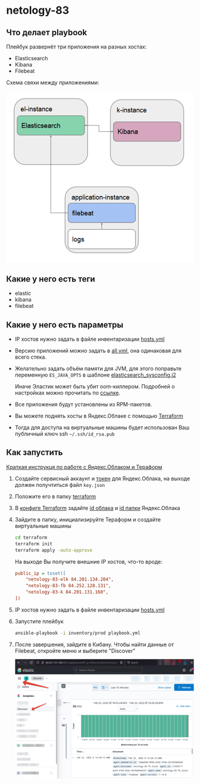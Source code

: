 # netology-83

## Что делает playbook

Плейбук развернёт три приложения на разных хостах:

- Elasticsearch
- Kibana
- Filebeat

Схема свяхи между приложениями:

![asd](media/apps-scheme.png)

## Какие у него есть теги

- elastic
- kibana
- filebeat

## Какие у него есть параметры

- IP хостов нужно задать в файле инвентаризации [hosts.yml](inventory/prod/hosts.yml)
- Версию приложений можно задать в [all.yml](inventory/prod/group_vars/all.yml), она одинаковая для всего стека.
- Желательно задать объём памяти для JVM, для этого поправьте переменную `ES_JAVA_OPTS` в шаблоне [elasticsearch_sysconfig.j2](templates/elasticsearch_sysconfig.j2)
  
  Иначе Эластик может быть убит oom-киллером. Подробней о настройках можно прочитать по [ссылке](https://stackoverflow.com/questions/14763079/what-are-the-xms-and-xmx-parameters-when-starting-jvm).
  
- Все приложения будут установлены из RPM-пакетов.
- Вы можете поднять хосты в Яндекс.Облаке с помощью [Terraform](terraform/yandex.tf)
- Тогда для доступа на виртуальные машины будет использован Ваш публичный ключ ssh `~/.ssh/id_rsa.pub`

## Как запустить

[Краткая инструкця по работе с Яндекс.Облаком и Тераформ](https://cloud.yandex.ru/docs/tutorials/infrastructure-management/terraform-quickstart)

1. Создайте сервисный аккаунт и [токен](https://cloud.yandex.com/en-ru/docs/iam/operations/iam-token/create-for-sa#keys-create) для Яндекс.Облака, на выходе должен получтиться файл `key.json`
1. Положите его в папку [terraform](./terraform)
1. В [конфиге Terraform](terraform/yandex.tf) задайте [id облака](https://cloud.yandex.ru/docs/tutorials/infrastructure-management/terraform-quickstart#configure-provider) и [id папки](https://cloud.yandex.ru/docs/resource-manager/operations/folder/get-id) Яндекс.Облака 
1. Зайдите в папку, инициализируйте Тераформ и создайте виртуальные машины
    ```bash
    cd terraform
    terraform init
    terraform apply -auto-approve
    ```
    На выходе Вы получите внешние IP хостов, что-то вроде:
    ```ini
    public_ip = toset([
        "netology-83-elk 84.201.134.204",
        "netology-83-fb 84.252.128.131",
        "netology-83-k 84.201.131.160",
    ])
    ```
1. IP хостов нужно задать в файле инвентаризации [hosts.yml](inventory/prod/hosts.yml)
1. Запустите плейбук
    ```bash
    ansible-playbook -i inventory/prod playbook.yml
    ```
1. После завершения, зайдите в Кибану. Чтобы найти данные от Filebeat, откройте меню и выберите "Discover"

    ![Кибана](media/kibana-screenshot.png)
